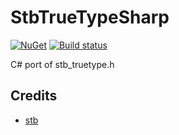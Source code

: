 # StbTrueTypeSharp
[![NuGet](https://img.shields.io/nuget/v/StbTrueTypeSharp.svg)](https://www.nuget.org/packages/StbTrueTypeSharp/) [![Build status](https://ci.appveyor.com/api/projects/status/isyfkbfakrhoa1bm?svg=true)](https://ci.appveyor.com/project/RomanShapiro/stbtruetypesharp)

C# port of stb_truetype.h

## Credits
* [stb](https://github.com/nothings/stb)
